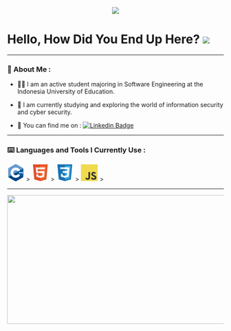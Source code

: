 <div id="header" align="center">
  <img src="https://media.giphy.com/media/L3Vca26EaTIEU/giphy.gif" width="200"/>
</div>
<h1>
  Hello, How Did You End Up Here?
  <img src="https://media.giphy.com/media/Qo2dupDib32rkTY4hX/giphy.gif" width="150"/>
</h1>

---

### 📰 About Me :

- 👨‍🎓 I am an active student majoring in Software Engineering at the Indonesia University of Education.

- 🔐 I am currently studying and exploring the world of information security and cyber security.

- 💼 You can find me on : [![Linkedin Badge](https://img.shields.io/badge/-Ray-blue?style=flat&logo=Linkedin&logoColor=white)](https://www.linkedin.com/in/raymico-fuji-68a58726b)

---

### ⌨️ Languages and Tools I Currently Use :
<div>
  
  <img src="https://github.com/devicons/devicon/blob/master/icons/cplusplus/cplusplus-original.svg" title="C++" alt="C++" width="40" height="40"/>&nbsp;>
  <img src="https://github.com/devicons/devicon/blob/master/icons/html5/html5-original.svg" title="HTML" alt="HTML" width="40" height="40"/>&nbsp;>
  <img src="https://github.com/devicons/devicon/blob/master/icons/css3/css3-original.svg" title="CSS" alt="CSS" width="40" height="40"/>&nbsp;>
  <img src="https://github.com/devicons/devicon/blob/master/icons/javascript/javascript-original.svg" title="JavaScript" alt="JavaScript" width="40" height="40"/>&nbsp;>
</div>

---

  <img src="https://media.giphy.com/media/v1.Y2lkPTc5MGI3NjExMDYwOWM5YTc3NzliYzBhY2Y4MmRmYjc2ZDM4NWY3NjY0ZWExZmMxMCZjdD1n/Dh5q0sShxgp13DwrvG/giphy.gif" width="600" height="300"/>
</div>
